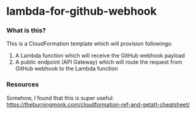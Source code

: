 # lambda-for-github-webhook

### What is this?
This is a CloudFormation template which will provision followings:
1. A Lambda function which will receive the GitHub webhook payload
2. A public endpoint (API Gateway) which will route the request from GitHub webhook to the Lambda function

### Resources
Somehow, I found that this is super useful:
https://theburningmonk.com/cloudformation-ref-and-getatt-cheatsheet/
